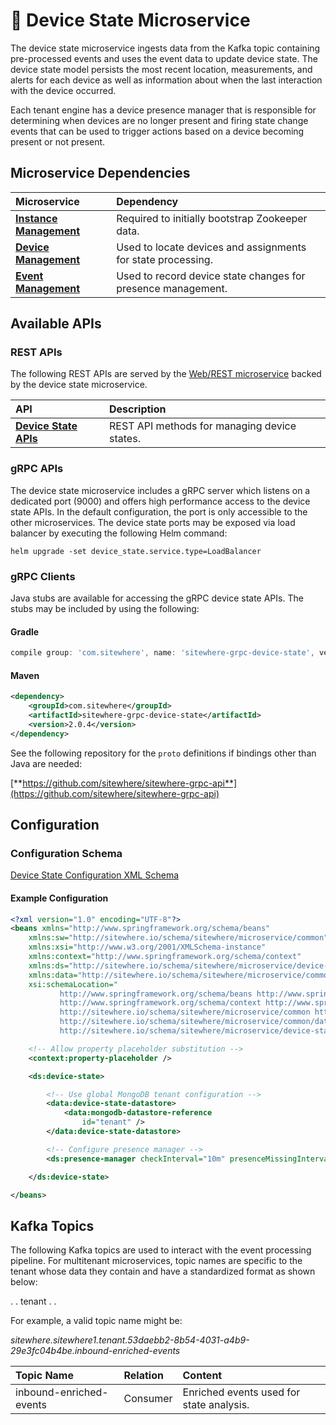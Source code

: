 # :book: Device State Microservice

<Seo/>

<MicroserviceBadge text="Multitenant Microservice" type="multitenant"/>
The device state microservice ingests data from the Kafka topic containing
pre-processed events and uses the event data to update device state. The device state
model persists the most recent location, measurements, and alerts for each device as
well as information about when the last interaction with the device occurred.

Each tenant engine has a device presence manager that is responsible for determining
when devices are no longer present and firing state change events that can be used to
trigger actions based on a device becoming present or not present.

## Microservice Dependencies

| Microservice                                       | Dependency                                                   |
| :------------------------------------------------- | :----------------------------------------------------------- |
| **[Instance Management](../instance-management/)** | Required to initially bootstrap Zookeeper data.              |
| **[Device Management](../device-management/)**     | Used to locate devices and assignments for state processing. |
| **[Event Management](../event-management/)**       | Used to record device state changes for presence management. |

## Available APIs

### REST APIs

The following REST APIs are served by the [Web/REST microservice](../web-rest/) backed by the device
state microservice.

| API                                                                             | Description                                  |
| :------------------------------------------------------------------------------ | :------------------------------------------- |
| [**Device State APIs**](http://sitewhere.io/docs/2.1.0/api2/#tag/device-states) | REST API methods for managing device states. |

### gRPC APIs

The device state microservice includes a gRPC server which listens on a dedicated port
(9000) and offers high performance access to the device state APIs. In the default
configuration, the port is only accessible to the other microservices. The device state
ports may be exposed via load balancer by executing the following Helm command:

`helm upgrade -set device_state.service.type=LoadBalancer`

### gRPC Clients

Java stubs are available for accessing the gRPC device state APIs. The stubs
may be included by using the following:

#### Gradle

```groovy
compile group: 'com.sitewhere', name: 'sitewhere-grpc-device-state', version: '2.0.4'
```

#### Maven

```xml
<dependency>
    <groupId>com.sitewhere</groupId>
    <artifactId>sitewhere-grpc-device-state</artifactId>
    <version>2.0.4</version>
</dependency>
```

See the following repository for
the `proto` definitions if bindings other than Java are needed:

[**https://github.com/sitewhere/sitewhere-grpc-api**](https://github.com/sitewhere/sitewhere-grpc-api)

## Configuration

### Configuration Schema

[Device State Configuration XML Schema](https://sitewhere.io/schema/sitewhere/microservice/device-state/current/device-state.xsd)

#### Example Configuration

```xml
<?xml version="1.0" encoding="UTF-8"?>
<beans xmlns="http://www.springframework.org/schema/beans"
	xmlns:sw="http://sitewhere.io/schema/sitewhere/microservice/common"
	xmlns:xsi="http://www.w3.org/2001/XMLSchema-instance"
	xmlns:context="http://www.springframework.org/schema/context"
	xmlns:ds="http://sitewhere.io/schema/sitewhere/microservice/device-state"
	xmlns:data="http://sitewhere.io/schema/sitewhere/microservice/common/datastore"
	xsi:schemaLocation="
           http://www.springframework.org/schema/beans http://www.springframework.org/schema/beans/spring-beans-3.1.xsd
           http://www.springframework.org/schema/context http://www.springframework.org/schema/context/spring-context-3.1.xsd
           http://sitewhere.io/schema/sitewhere/microservice/common http://sitewhere.io/schema/sitewhere/microservice/common/current/microservice-common.xsd
           http://sitewhere.io/schema/sitewhere/microservice/common/datastore http://sitewhere.io/schema/sitewhere/microservice/common/current/datastore-common.xsd
           http://sitewhere.io/schema/sitewhere/microservice/device-state http://sitewhere.io/schema/sitewhere/microservice/device-state/current/device-state.xsd">

	<!-- Allow property placeholder substitution -->
	<context:property-placeholder />

	<ds:device-state>

		<!-- Use global MongoDB tenant configuration -->
		<data:device-state-datastore>
			<data:mongodb-datastore-reference
				id="tenant" />
		</data:device-state-datastore>

		<!-- Configure presence manager -->
		<ds:presence-manager checkInterval="10m" presenceMissingInterval="8h"/>

	</ds:device-state>

</beans>
```

## Kafka Topics

The following Kafka topics are used to interact with the event processing pipeline.
For multitenant microservices, topic names are specific to the tenant whose data
they contain and have a standardized format as shown below:

<MicroserviceBadge text="Product Id" type="multitenant"/>. <MicroserviceBadge text="Instance Id" type="multitenant"/>. tenant . <MicroserviceBadge text="Tenant UUID" type="multitenant"/>. <MicroserviceBadge text="Topic Name" type="multitenant"/>

For example, a valid topic name might be:

_sitewhere.sitewhere1.tenant.53daebb2-8b54-4031-a4b9-29e3fc04b4be.inbound-enriched-events_

| Topic Name              | Relation | Content                                  |
| :---------------------- | :------- | :--------------------------------------- |
| inbound-enriched-events | Consumer | Enriched events used for state analysis. |
